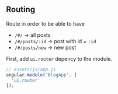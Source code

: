 ## Routing

Route in order to be able to have

* `/#/` -> all posts
* `/#/posts/:id` -> post with id = `:id`
* `/#/posts/new` -> new post

First, add `ui.router` depency to the module.

```js
// assets/js/app.js
angular.module('BlogApp', [
  'ui.router'
]);
```
